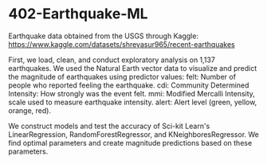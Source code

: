 # 402-Earthquake-ML
Earthquake data obtained from the USGS through Kaggle: https://www.kaggle.com/datasets/shreyasur965/recent-earthquakes

First, we load, clean, and conduct exploratory analysis on 1,137 earthquakes.
We used the Natural Earth vector data to visualize and predict the magnitude of earthquakes using predictor values: 
  felt: Number of people who reported feeling the earthquake.
  cdi: Community Determined Intensity: How strongly was the event felt.
  mmi: Modified Mercalli Intensity, scale used to measure earthquake intensity.
  alert: Alert level (green, yellow, orange, red).

We construct models and test the accuracy of Sci-kit Learn's LinearRegression, RandomForestRegressor, and KNeighboresRegressor. We find optimal parameters and create magnitude predictions based on these parameters.


